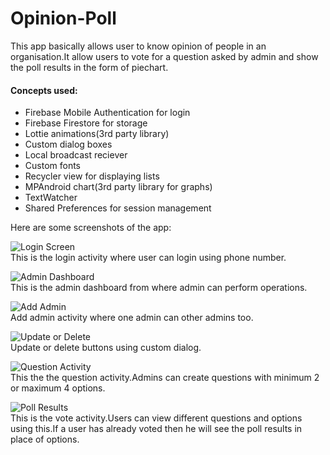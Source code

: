 # Opinion-Poll
This app basically allows user to know opinion of people in an organisation.It allow users to vote for a question asked by admin and show the poll results in the form of piechart.

#### Concepts used:
- Firebase Mobile Authentication for login
- Firebase Firestore for storage
- Lottie animations(3rd party library)
- Custom dialog boxes
- Local broadcast reciever
- Custom fonts
- Recycler view for displaying lists
- MPAndroid chart(3rd party library for graphs)
- TextWatcher
- Shared Preferences for session management

Here are some screenshots of the app:

![Login Screen](https://user-images.githubusercontent.com/38250609/93595854-1a6ead80-f9d6-11ea-89d0-97b3f66a6eaf.jpg)\
This is the login activity where user can login using phone number.

![Admin Dashboard](https://user-images.githubusercontent.com/38250609/93595986-4db13c80-f9d6-11ea-91ff-3eae68559587.jpg)\
This is the admin dashboard from where admin can perform operations.

![Add Admin](https://user-images.githubusercontent.com/38250609/93596113-76393680-f9d6-11ea-8f67-07ee522a955b.jpg)\
Add admin activity where one admin can other admins too.

![Update or Delete](https://user-images.githubusercontent.com/38250609/93596526-1727f180-f9d7-11ea-8c03-7107cdb2e9fc.jpg)\
Update or delete buttons using custom dialog.

![Question Activity](https://user-images.githubusercontent.com/38250609/93596254-a1bc2100-f9d6-11ea-8a87-f153771f9b81.jpg)\
This the the question activity.Admins can create questions with minimum 2 or maximum 4 options.

![Poll Results](https://user-images.githubusercontent.com/38250609/93596594-39ba0a80-f9d7-11ea-8fc9-27e3d91db664.jpg)\
This is the vote activity.Users can view different questions and options using this.If a user has already voted then he will see the poll results in place of options.





